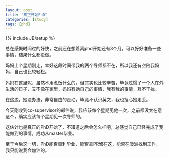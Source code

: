 ```yaml
---
layout: post
title: "真正开始PhD"
categories: [study]
tags: [phd]
---
```

{% include JB/setup %}

总在感慨时间过的好快，之前还在想着离phd开始还有3个月，可以好好准备一些事情，结果什么都没做。

妈妈上个星期刚走，幸好这段时间带我的两个导师都不在，所以我还有空陪我妈妈，自己也比较轻松。

妈妈在这里呢，虽然不用煮饭什么的，但其实也比较辛苦，毕竟过惯了一个人在外生活的日子，又不像在家里，妈妈有她自己的事情，我有我的事情，互不干扰。

在这边，她没办法，非常自由的走动，毕竟不认识英文，我也担心她走丢。

今天刚收到co-supervisor的邮件说，我应该每个星期见他一次，之前都没太在意这个，确实应该每个星期见一次导师的。

这估计也是真正的PhD开始了，不知道之后会怎么样吧，总感觉自己已经完成了我能做到的事情，成功从master毕业。

至于今后这一切，PhD能否顺利毕业，能否拿PR留在这，能否在澳洲找到工作，我只能说我会加油的。
